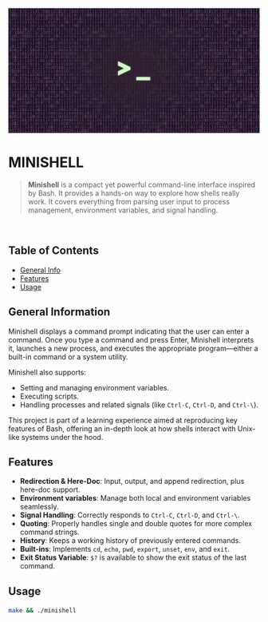 <div align="center">
  <a href="https://github.com/alexdrumi/webserv">
    <img src="assets/shell.jpg" alt="Shell logo" width="550" height="250">
  </a>
</div>

# MINISHELL
> **Minishell** is a compact yet powerful command-line interface inspired by Bash. It provides a hands-on way to explore how shells really work. It covers everything from parsing user input to process management, environment variables, and signal handling.

<br>

## Table of Contents
* [General Info](#general-information)
* [Features](#features)
* [Usage](#usage)

## General Information
Minishell displays a command prompt indicating that the user can enter a command. Once you type a command and press Enter, Minishell interprets it, launches a new process, and executes the appropriate program—either a built-in command or a system utility.

Minishell also supports:
- Setting and managing environment variables.
- Executing scripts.
- Handling processes and related signals (like `Ctrl-C`, `Ctrl-D`, and `Ctrl-\`).

This project is part of a learning experience aimed at reproducing key features of Bash, offering an in-depth look at how shells interact with Unix-like systems under the hood.

## Features
- **Redirection & Here-Doc**: Input, output, and append redirection, plus here-doc support.
- **Environment variables**: Manage both local and environment variables seamlessly.
- **Signal Handling**: Correctly responds to `Ctrl-C`, `Ctrl-D`, and `Ctrl-\`.
- **Quoting**: Properly handles single and double quotes for more complex command strings.
- **History**: Keeps a working history of previously entered commands.
- **Built-ins**: Implements `cd`, `echo`, `pwd`, `export`, `unset`, `env`, and `exit`.
- **Exit Status Variable**: `$?` is available to show the exit status of the last command.

## Usage
```bash
make && ./minishell
